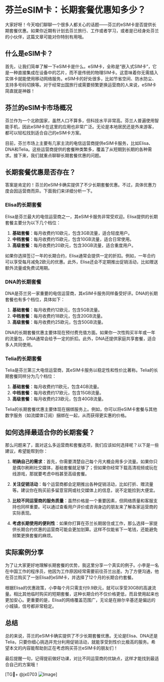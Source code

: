 # 芬兰eSIM卡：长期套餐优惠知多少？

大家好呀！今天咱们聊聊一个很多人都关心的话题——芬兰的eSIM卡是否提供长期套餐优惠。如果你近期有计划去芬兰旅行、工作或者学习，或者是已经身处芬兰的小伙伴，这篇文章可能对你特别有用哦。

## 什么是eSIM卡？

首先，让我们简单了解一下eSIM卡是什么。eSIM卡，全称是“嵌入式SIM卡”，它是一种直接集成在设备中的芯片，而不是传统的物理SIM卡。这意味着你无需插入实体卡就能使用移动网络服务。eSIM卡的好处很多，比如节省空间、防水防尘、支持多号码切换等。对于经常出国旅行或需要频繁更换运营商的人来说，eSIM卡简直就是神器！

## 芬兰的eSIM卡市场概况

芬兰作为一个北欧国家，虽然人口不算多，但科技水平非常高。芬兰人普遍使用智能手机，因此eSIM卡在这里的应用也非常广泛。无论是本地居民还是外来游客，都可以轻松找到适合自己的eSIM卡方案。

目前，芬兰市场上主要有几家主流的电信运营商提供eSIM卡服务，比如Elisa、DNA和Telia。这些运营商提供的套餐种类繁多，覆盖了从短期到长期的各种需求。接下来，我们就重点聊聊长期套餐优惠的问题。

## 长期套餐优惠是否存在？

答案是肯定的！芬兰的eSIM卡确实提供了不少长期套餐优惠。不过，具体优惠力度会因运营商而异。下面我们来详细分析一下。

### Elisa的长期套餐

Elisa是芬兰最大的电信运营商之一，其eSIM卡服务非常受欢迎。Elisa提供的长期套餐主要分为以下几个档位：

1. **基础套餐**：每月收费约10欧元，包含3GB流量，适合轻度用户。
2. **中档套餐**：每月收费约15欧元，包含10GB流量，适合日常使用。
3. **高级套餐**：每月收费约20欧元，包含30GB流量，适合重度用户。

如果你选择签订一年的长期合约，Elisa通常会提供一定的折扣。例如，一年合约可以享受每月减免2欧元的优惠。此外，Elisa还会不定期推出促销活动，比如赠送额外流量或免费试用期。

### DNA的长期套餐

DNA是芬兰另一家重要的电信运营商，其eSIM卡服务同样备受好评。DNA的长期套餐也有多个档位，具体如下：

1. **基础套餐**：每月收费约12欧元，包含5GB流量。
2. **中档套餐**：每月收费约18欧元，包含20GB流量。
3. **高级套餐**：每月收费约25欧元，包含50GB流量。

DNA的长期套餐优惠主要体现在预付费充值方面。如果你一次性购买半年或一年的流量包，DNA通常会给予一定的折扣。此外，DNA还提供家庭共享套餐，适合多人共同使用。

### Telia的长期套餐

Telia是芬兰第三大电信运营商，其eSIM卡服务以稳定性和性价比著称。Telia的长期套餐同样分为几个档位：

1. **基础套餐**：每月收费约11欧元，包含4GB流量。
2. **中档套餐**：每月收费约17欧元，包含15GB流量。
3. **高级套餐**：每月收费约23欧元，包含40GB流量。

Telia的长期套餐优惠主要体现在捆绑服务上。例如，你可以将eSIM卡套餐与其他数字服务（如流媒体订阅）捆绑在一起，从而获得更实惠的价格。

## 如何选择最适合你的长期套餐？

那么问题来了，面对这么多运营商和套餐选项，我们应该如何选择呢？以下是一些建议，希望能帮到你：

1. **明确自己的需求**：首先，你需要清楚自己每个月大概会用多少流量。如果你只是偶尔刷刷社交媒体，基础套餐就足够了；但如果你经常下载高清视频或玩在线游戏，那就要考虑中档甚至高级套餐。

2. **关注促销活动**：每个运营商都会定期推出各种促销活动，比如打折、赠流量等。建议你在购买前多留意官网或社交媒体上的信息，说不定能捡到大便宜。

3. **比较不同运营商的服务质量**：虽然价格是一个重要因素，但网络质量和客服支持也同样重要。可以通过查看用户评价或咨询身边的朋友来了解各家运营商的实际表现。

4. **考虑长期使用的便利性**：如果你打算在芬兰长期居住或工作，那么选择一家提供长期合约优惠的运营商可能会更加划算。这样不仅能省下一笔钱，还能避免频繁更换套餐的麻烦。

## 实际案例分享

为了让大家更好地理解长期套餐的优势，我这里分享一个真实的例子。小李是一名在中国工作的程序员，他因为工作原因经常需要前往芬兰出差。为了方便沟通，他在芬兰购买了一张Elisa的eSIM卡，并选择了12个月的长期合约套餐。

根据Elisa的优惠政策，小李每个月只需支付9.9欧元，就可以享受30GB的高速流量。相比其他临时购买的短期套餐，这种长期合约不仅价格更低，而且使用起来也更加安心。更重要的是，Elisa的网络覆盖范围广，无论是在赫尔辛基还是偏远的小城镇，信号都非常稳定。

## 总结

总的来说，芬兰的eSIM卡确实提供了不少长期套餐优惠。无论是Elisa、DNA还是Telia，只要你细心挑选并充分利用促销活动，就能享受到性价比极高的服务。希望本文的内容能帮助到正在考虑购买芬兰eSIM卡的朋友们！

最后提醒一句，记得提前做好功课，对比不同运营商的优缺点，这样才能找到最适合自己的方案哦！

[TG💪+ @jx0703 ![Image](https://github.com/user-attachments/assets/dbca1d08-cadb-493c-b0ec-ad6f7a83f270)]